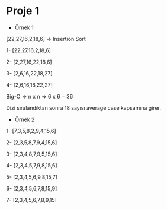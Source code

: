 # Proje 1

- Örnek 1

[22,27,16,2,18,6] -> Insertion Sort

1- [22,27,16,2,18,6]

2- [2,27,16,22,18,6]

3- [2,6,16,22,18,27]

4- [2,6,16,18,22,27]

Big-O  => n x n => 6 x 6 = 36

Dizi sıralandıktan sonra 18 sayısı average case kapsamına girer.





- Örnek 2

1- [7,3,5,8,2,9,4,15,6]

2- [2,3,5,8,7,9,4,15,6]

3- [2,3,4,8,7,9,5,15,6]

4- [2,3,4,5,7,9,8,15,6]

5- [2,3,4,5,6,9,8,15,7]

6- [2,3,4,5,6,7,8,15,9]

7- [2,3,4,5,6,7,8,9,15]
